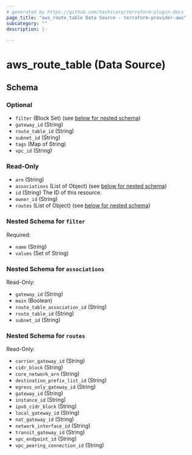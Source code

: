 ```yaml
---
# generated by https://github.com/hashicorp/terraform-plugin-docs
page_title: "aws_route_table Data Source - terraform-provider-aws"
subcategory: ""
description: |-
  
---
```


# aws_route_table (Data Source)





<!-- schema generated by tfplugindocs -->
## Schema

### Optional

- `filter` (Block Set) (see [below for nested schema](#nestedblock--filter))
- `gateway_id` (String)
- `route_table_id` (String)
- `subnet_id` (String)
- `tags` (Map of String)
- `vpc_id` (String)

### Read-Only

- `arn` (String)
- `associations` (List of Object) (see [below for nested schema](#nestedatt--associations))
- `id` (String) The ID of this resource.
- `owner_id` (String)
- `routes` (List of Object) (see [below for nested schema](#nestedatt--routes))

<a id="nestedblock--filter"></a>
### Nested Schema for `filter`

Required:

- `name` (String)
- `values` (Set of String)


<a id="nestedatt--associations"></a>
### Nested Schema for `associations`

Read-Only:

- `gateway_id` (String)
- `main` (Boolean)
- `route_table_association_id` (String)
- `route_table_id` (String)
- `subnet_id` (String)


<a id="nestedatt--routes"></a>
### Nested Schema for `routes`

Read-Only:

- `carrier_gateway_id` (String)
- `cidr_block` (String)
- `core_network_arn` (String)
- `destination_prefix_list_id` (String)
- `egress_only_gateway_id` (String)
- `gateway_id` (String)
- `instance_id` (String)
- `ipv6_cidr_block` (String)
- `local_gateway_id` (String)
- `nat_gateway_id` (String)
- `network_interface_id` (String)
- `transit_gateway_id` (String)
- `vpc_endpoint_id` (String)
- `vpc_peering_connection_id` (String)
